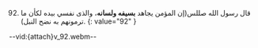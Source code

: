 92. قال رسول الله صللس(إن المؤمن يجاهد **بسيفه ولسانه**، والذى نفسي بيده لكأن ما ترمونهم به نضح النبل).
{: value="92" }

--vid:{attach}v_92.webm--
